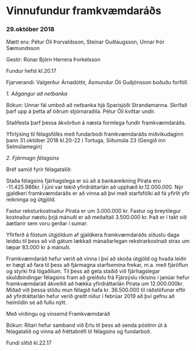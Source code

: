 # Vinnufundur framkvæmdaráðs 

### 29.október 2018 

Mætt eru: Pétur Óli Þorvaldsson, Steinar Guðlaugsson, Unnar Þór Sæmundsson

Gestir: Rúnar Björn Herrera Þorkelsson 

Fundur hefst kl.20.17

Fjarverandi: Valgerður Árnadóttir, Ásmundur Óli Guðjónsson boðuðu forföll. 

*1. Aðgangur að netbanka* 

Bókun: Unnar fái umboð að netbanka hjá Sparisjóði Strandamanna. Skrifað þarf upp á þetta af öðrum stjórnaraðila. Pétur Óli kvittar undir. 

Staðfesta þarf þessa ákvörðun á næsta formlega fundir framkvæmdaráðs.

Yfirlýsing til félagsfólks með fundarboði framkvæmdaráðs miðvikudaginn þann 31.október 2018 kl.20-22 í Tortuga, Síðumúla 23 (Gengið inn Selmúlamegin)  

*2. Fjármagn félagsins* 

Bréf samið fyrir félagatalið: 

Staða félagsins fjárhagslega er sú að á bankareikning Pírata eru -11.425.986kr. Í júní var tekið yfirdráttarlán að upphæð kr.12.000.000. Nýr gjaldkeri framkvæmdaráðs er að vinna að því með starfsfólki að fá yfirlit yfir reikninga og útgjöld. 

Fastur reksturkostnaður Pírata er um 3.000.000 kr. Fastur og breytilegur kostnaður næstu þrjá mánuði er að meðaltali 3.500.000 kr. Það er í takt við áætlanir sem voru gerðar í sumar.

Yfirferð á föstum útgjöldum af gjaldkera framkvæmdaráðs síðustu daga leiddu til þess að við gátum lækkað mánaðarlegan rekstrarkostnað strax um tæpar 83.000 kr á mánuði.
 
Framkvæmdaráð hefur verið að vinna í því að skoða útgjöld og hvaða leiðir er hægt að fara til þess að fjármagna starfsemina frekar, m.a. með fjáröflun og styrki frá lögaðilum. 
Til þess að geta staðið við fjárhagslegar skuldbindingar félagsins fram að greiðslu frá Fjársýslu ríkisins í janúar hefur framkvæmdaráð ákveðið að hækka yfirdráttarlán Pírata um 12.000.000kr. Miðað við þessa stöðu mun félagið hafa kr. 36.500.000 til ráðstöfunar eftir að yfirdráttarlán hefur verið greitt niður í febrúar 2019 að því gefnu að heimildin sé að fullu nýtt.

Með virðingu og vinsemd 
Framkvæmdaráð

Bókun: Ritari hefur samband við Erlu til þess að senda póstinn út á félagatalið og vinna að fréttabréfi til félagsins og fundarboð. 

Fundi slitið kl.22.17